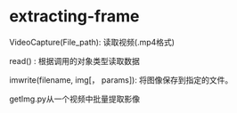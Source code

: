 # extracting-frame

VideoCapture(File_path): 读取视频(.mp4格式)

read() : 根据调用的对象类型读取数据

imwrite(filename, img[， params]): 将图像保存到指定的文件。

getImg.py从一个视频中批量提取影像
